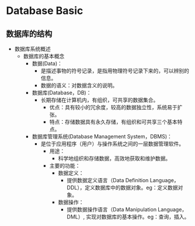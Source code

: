 # Database Basic
## 数据库的结构

* 数据库系统概述
  * 数据库的基本概念
    * 数据(Data)：
      * 是描述事物的符号记录，是指用物理符号记录下来的，可以辨别的信息。
      * 数据的语义：对数据含义的说明。
    * 数据库(Database，DB)： 
      * 长期存储在计算机内，有组织，可共享的数据集合。
        * 优点：具有较小的冗余度，较高的数据独立性，系统易于扩张。
        * 特点：存储数据具有永久存储，有组织和可共享三个基本特点。
    * 数据库管理系统(Database Management System，DBMS)：
      * 是位于应用程序（用户）与操作系统之间的一层数据管理软件。
        * 用途：
          * 科学地组织和存储数据，高效地获取和维护数据。
        * 主要的功能：
          * 数据定义：
            * 提供数据定义语言（Data Definition Language，DDL），定义数据库中的数据对象。eg：定义数据对象。
          * 数据操作：
            * 提供数据操作语言（Data Manipulation Language，DML）, 实现对数据库的基本操作。eg：查询，插入。
            